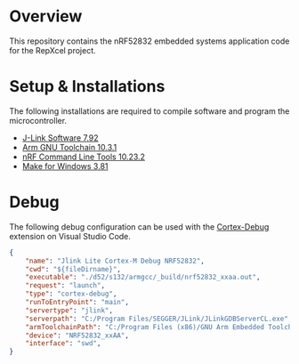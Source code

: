 # Overview
This repository contains the nRF52832 embedded systems application code for the RepXcel project.

# Setup & Installations
The following installations are required to compile software and program the microcontroller.
- [J-Link Software 7.92](https://www.segger.com/downloads/jlink/JLink_Windows_x86_64.exe)
- [Arm GNU Toolchain 10.3.1](https://developer.arm.com/-/media/Files/downloads/gnu-rm/10.3-2021.10/gcc-arm-none-eabi-10.3-2021.10-win32.exe?rev=29bb46cfa0434fbda93abb33c1d480e6&hash=3C58D05EA5D32EF127B9E4D13B3244D26188713C)
- [nRF Command Line Tools 10.23.2](https://nsscprodmedia.blob.core.windows.net/prod/software-and-other-downloads/desktop-software/nrf-command-line-tools/sw/versions-10-x-x/10-23-2/nrf-command-line-tools-10.23.2-x64.exe)
- [Make for Windows 3.81](https://gnuwin32.sourceforge.net/downlinks/make.php)

# Debug
The following debug configuration can be used with the [Cortex-Debug](vscode:extension/marus25.cortex-debug) extension on Visual Studio Code.

```json
{
    "name": "Jlink Lite Cortex-M Debug NRF52832",
    "cwd": "${fileDirname}",
    "executable": "./d52/s132/armgcc/_build/nrf52832_xxaa.out",
    "request": "launch",
    "type": "cortex-debug",
    "runToEntryPoint": "main",
    "servertype": "jlink",
    "serverpath": "C:/Program Files/SEGGER/JLink/JLinkGDBServerCL.exe",
    "armToolchainPath": "C:/Program Files (x86)/GNU Arm Embedded Toolchain/10 2021.10/bin",
    "device": "NRF52832_xxAA",
    "interface": "swd",
}
```